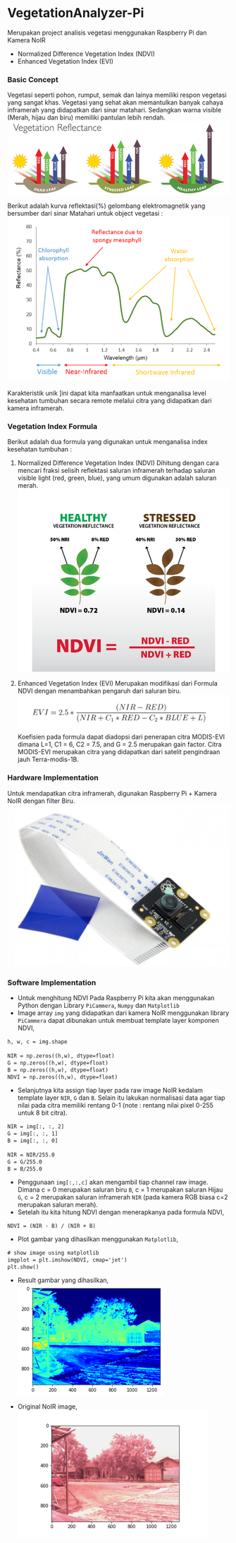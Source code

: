 # VegetationAnalyzer-Pi 

Merupakan project analisis vegetasi menggunakan Raspberry Pi dan Kamera NoIR

- Normalized Difference Vegetation Index (NDVI)
- Enhanced Vegetation Index (EVI)

### Basic Concept
Vegetasi seperti pohon, rumput, semak dan lainya memiliki respon vegetasi yang sangat khas. Vegetasi yang sehat akan memantulkan banyak cahaya inframerah yang didapatkan dari sinar matahari. Sedangkan warna visible (Merah, hijau dan biru) memiliki pantulan lebih rendah.
![](https://raw.githubusercontent.com/Muhammad-Yunus/VegetationAnalyzer-Pi/master/Indice-vegetativo-NDVI.jpg)

Berikut adalah kurva reflektasi(%) gelombang elektromagnetik yang bersumber dari sinar Matahari untuk object vegetasi :
![](https://raw.githubusercontent.com/Muhammad-Yunus/VegetationAnalyzer-Pi/master/plot%20vegetation%20reflectance.png)

Karakteristik unik ]ini dapat kita manfaatkan untuk menganalisa level kesehatan tumbuhan secara remote melalui citra yang didapatkan dari kamera inframerah. 

### Vegetation Index Formula
Berikut adalah dua formula yang digunakan untuk menganalisa index kesehatan tumbuhan :
1. Normalized Difference Vegetation Index (NDVI)
Dihitung dengan cara mencari fraksi selisih reflektasi saluran inframerah  terhadap saluran visible light (red, green, blue), yang umum digunakan adalah saluran merah.
![](https://raw.githubusercontent.com/Muhammad-Yunus/VegetationAnalyzer-Pi/master/ndvi_example.jpg)


2. Enhanced Vegetation Index (EVI)
Merupakan modifikasi dari Formula NDVI dengan menambahkan pengaruh dari saluran biru.
![](https://raw.githubusercontent.com/Muhammad-Yunus/VegetationAnalyzer-Pi/master/EVI%20formula.png)
Koefisien pada formula dapat diadopsi dari penerapan citra MODIS-EVI dimana L=1, C1 = 6, C2 = 7.5, and G = 2.5 merupakan gain factor. Citra MODIS-EVI merupakan citra yang didapatkan dari satelit pengindraan jauh Terra-modis-1B.


### Hardware Implementation
Untuk mendapatkan citra inframerah, digunakan Raspberry Pi + Kamera NoIR dengan filter Biru.
![](https://raw.githubusercontent.com/Muhammad-Yunus/VegetationAnalyzer-Pi/master/RPi-NoIR.PNG)


### Software Implementation
- Untuk menghitung NDVI Pada Raspberry Pi kita akan menggunakan Python dengan Library `PiCammera`, `Numpy` dan `Matplotlib` 
- Image array `img` yang didapatkan dari kamera NoIR menggunakan library `PiCammera` dapat dibunakan untuk membuat template layer komponen NDVI,
```
h, w, c = img.shape

NIR = np.zeros((h,w), dtype=float)
G = np.zeros((h,w), dtype=float)
B = np.zeros((h,w), dtype=float)
NDVI = np.zeros((h,w), dtype=float)
```
- Selanjutnya kita assign tiap layer pada raw image NoIR kedalam template layer `NIR`, `G` dan `B`. Selain itu lakukan normalisasi data agar tiap nilai pada citra memiliki rentang 0-1 (note : rentang nilai pixel 0-255 untuk 8 bit citra).
```
NIR = img[:, :, 2]
G = img[:, :, 1]
B = img[:, :, 0]

NIR = NIR/255.0
G = G/255.0
B = B/255.0
```
- Penggunaan `img[:,:,c]` akan mengambil tiap channel raw image. Dimana c = 0 merupakan saluran biru `B`, c = 1 merupakan saluran Hijau `G`, c = 2 merupakan saluran inframerah `NIR` (pada kamera RGB biasa c=2 merupakan saluran merah).
- Setelah itu kita hitung NDVI dengan menerapkanya pada formula NDVI,
```
NDVI = (NIR - B) / (NIR + B)
```
- Plot gambar yang dihasilkan menggunakan `Matplotlib`,
```
# show image using matplotlib
imgplot = plt.imshow(NDVI, cmap='jet')
plt.show()
```
- Result gambar yang dihasilkan,
![](https://raw.githubusercontent.com/Muhammad-Yunus/VegetationAnalyzer-Pi/master/ndvi-result.png)

- Original NoIR image,
![](https://raw.githubusercontent.com/Muhammad-Yunus/VegetationAnalyzer-Pi/master/img-20200605-063558.png)
